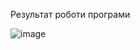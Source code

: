 Результат роботи програми

![image](https://user-images.githubusercontent.com/86875268/125043706-e61ec780-e0a3-11eb-9333-ff0367c14d58.png)
